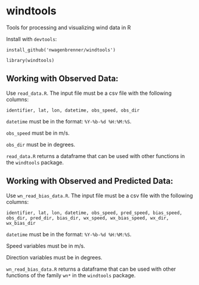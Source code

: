 windtools
=========

Tools for processing and visualizing wind data in R

Install with `devtools`:

`install_github('nwagenbrenner/windtools')`

`library(windtools)`

## Working with Observed Data:

Use `read_data.R`. The input file must be a csv file with the following columns: 

`identifier, lat, lon, datetime, obs_speed, obs_dir`

`datetime` must be in the format: `%Y-%b-%d %H:%M:%S`.

`obs_speed` must be in m/s.

`obs_dir` must be in degrees.

`read_data.R` returns a dataframe that can be used with other functions in the `windtools` package.

## Working with Observed and Predicted Data:

Use `wn_read_bias_data.R`. The input file must be a csv file with the following columns:

`identifier, lat, lon, datetime, obs_speed, pred_speed, bias_speed, obs_dir, pred_dir, bias_dir, wx_speed, wx_bias_speed, wx_dir, wx_bias_dir`

`datetime` must be in the format: `%Y-%b-%d %H:%M:%S`.

Speed variables must be in m/s.

Direction variables must be in degrees.

`wn_read_bias_data.R` returns a dataframe that can be used with other functions of the family `wn*` in the `windtools` package.
